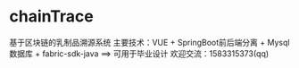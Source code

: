 # chainTrace
基于区块链的乳制品溯源系统
主要技术：VUE + SpringBoot前后端分离 + Mysql数据库 + fabric-sdk-java ==> 可用于毕业设计
欢迎交流：1583315373(qq)
